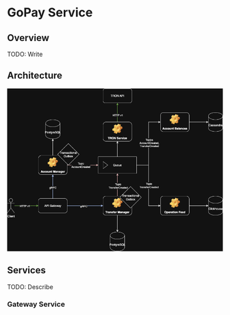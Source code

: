 # GoPay Service

## Overview
TODO: Write

## Architecture
![gopay_arch.png](assets/gopay_arch.png)

## Services
TODO: Describe

### Gateway Service
